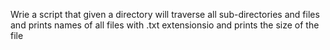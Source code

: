 Wrie a script that given a directory will traverse all sub-directories and files and prints names of all files with .txt extensionsio and prints the size of the file